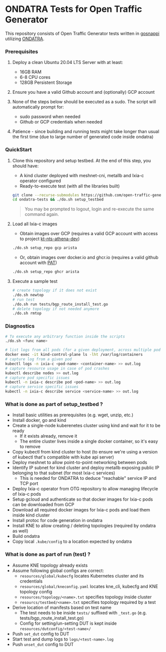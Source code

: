 # ONDATRA Tests for Open Traffic Generator

This repository consists of Open Traffic Generator tests written in [gosnappi](https://pkg.go.dev/github.com/open-traffic-generator/snappi/gosnappi) utilizing [ONDATRA](https://github.com/openconfig/ondatra).

### Prerequisites

1. Deploy a clean Ubuntu 20.04 LTS Server with at least:
   - 16GB RAM
   - 6-8 CPU cores
   - 128GB Persistent Storage

2. Ensure you have a valid Github account and (optionally) GCP account

3. None of the steps below should be executed as a sudo. The script will automatically prompt for:
   - sudo password when needed
   - Github or GCP credentials when needed

4. Patience - since building and running tests might take longer than usual the first time (due to large number of generated code inside ondatra)

### QuickStart

1. Clone this repository and setup testbed. At the end of this step, you should have:
   - A kind cluster deployed with meshnet-cni, metallb and Ixia-c operator configured
   - Ready-to-execute test (with all the libraries built)

   ```sh
   git clone --recurse-submodules https://github.com/open-traffic-generator/ondatra-tests.git
   cd ondatra-tests && ./do.sh setup_testbed
   ```

   > You may be prompted to logout, login and re-execute the same command again.

2. Load all Ixia-c images
   - Obtain images over GCP (requires a valid GCP account with access to project [kt-nts-athena-dev](https://console.cloud.google.com/home/dashboard?project=kt-nts-athena-dev))

   ```sh
   ./do.sh setup_repo gcp arista
   ```

   - Or, obtain images over docker.io and ghcr.io (requires a valid github account with [PAT](https://docs.github.com/en/authentication/keeping-your-account-and-data-secure/creating-a-personal-access-token))

   ```sh
   ./do.sh setup_repo ghcr arista
   ```

3. Execute a sample test

   ```sh
   # create topology if it does not exist
   ./do.sh newtop
   # run test
   ./do.sh run tests/bgp_route_install_test.go
   # delete topology if not needed anymore
   ./do.sh rmtop
   ```

### Diagnostics

   ```sh
   # To execute any arbitrary function inside the scripts
   ./do.sh <func name>

   # list logs from all pods (for a given deployment, across multiple pod restarts)
   docker exec -it kind-control-plane ls -lht /var/log/containers
   # capture log from a given pod
   kubectl logs -n ixia-c <pod-name> <container-name> >> out.log
   # capture resource usage in case of pod crashes
   kubectl describe nodes >> out.log
   # capture pod specific issues
   kubectl -n ixia-c describe pod <pod-name> >> out.log
   # capture service specific issues
   kubectl -n ixia-c describe service <service-name> >> out.log
   ```

### What is done as part of setup_testbed ?

- Install basic utilities as prerequisites (e.g. wget, unzip, etc.)
- Install docker, go and kind
- Create a single-node kuberenetes cluster using kind and wait for it to be ready
  - If it exists already, remove it
  - The entire cluster lives inside a single docker container, so it's easy to remove
- Copy kubectl from kind cluster to host (to ensure we're using a version of kubectl that's compatible with kube api server)
- Deploy meshnet to allow point-to-point networking between pods
- Identify IP subnet for kind cluster and deploy metallb exposing public IP belonging to that subnet (for most Ixia-c services)
  - This is needed for ONDATRA to deduce "reachable" service IP and TCP port
- Deploy Ixia-c operator from OTG repository to allow managing lifecycle of Ixia-c pods
- Setup gcloud and authenticate so that docker images for Ixia-c pods can be downloaded from GCP
- Download all required docker images for Ixia-c pods and load them inside kind cluster
- Install protoc for code generation in ondatra
- Install KNE to allow creating / deleting topologies (required by ondatra as well)
- Build ondatra
- Copy local `.kube/config` to a location expected by ondatra

### What is done as part of run (test) ?

- Assume KNE topology already exists
- Assume following global configs are correct:
  - `resources/global/kubecfg` locates Kubernetes cluster and its credentials
  - `resources/global/kneconfig.yaml` locates kne_cli, kubecfg and KNE topology config
  - `resources/topology/<name>.txt` specifies topology inside cluster
  - `resourcs/testbed/<name>.txt` specifies topology required by a test
- Derive location of manifests based on test name
  - The test needs to be inside `tests/` suffixed with `_test.go` (e.g. tests/bgp_route_install_test.go)
  - Config for setting/un-setting DUT is kept inside `resources/dutconfig/<test-name>/`
- Push `set_dut` config to DUT
- Start test and dump logs to `logs/<test-name>.log`
- Push `unset_dut` config to DUT
